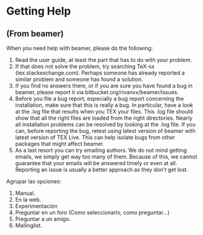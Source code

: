 
# Getting Help
## (From beamer)
When you need help with beamer, please do the following:  

1. Read the user guide, at least the part that has to do with your problem.
2. If that does not solve the problem, try searching TeX-sx (tex.stackexchange.com). Perhaps someone
has already reported a similar problem and someone has found a solution.
3. If you find no answers there, or if you are sure you have found a bug in beamer, please report it via
bitbucket.org/rivanvx/beamer/issues.
4. Before you file a bug report, especially a bug report concerning the installation, make sure that this is
really a bug. In particular, have a look at the .log file that results when you TEX your files. This .log file
should show that all the right files are loaded from the right directories. Nearly all installation problems
can be resolved by looking at the .log file.
If you can, before reporting the bug, retest using latest version of beamer with latest version of TEX Live.
This can help isolate bugs from other packages that might affect beamer.
5. As a last resort you can try emailing authors. We do not mind getting emails, we simply get way too
many of them. Because of this, we cannot guarantee that your emails will be answered timely or even at
all. Reporting an issue is usually a better approach as they don’t get lost.  

Agrupar las opciones:  

1. Manual.
2. En la web.
3. Experimentaciòn
4. Preguntar en un foro (Como seleccionarlo, como preguntar...)
5. Preguntar a un amigo.
6. Mailinglist.



